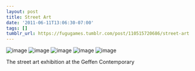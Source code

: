 ```yaml
---
layout: post
title: Street Art
date: '2011-06-11T13:06:30-07:00'
tags: []
tumblr_url: https://fugugames.tumblr.com/post/110515720686/street-art
---
```

 ![image](http://itshardtofondlepenguins.com/wp-content/uploads/2011/06/wpid-2011-06-10-12.54.23.jpg) ![image](http://itshardtofondlepenguins.com/wp-content/uploads/2011/06/wpid-2011-06-10-12.48.57.jpg) ![image](http://itshardtofondlepenguins.com/wp-content/uploads/2011/06/wpid-2011-06-10-12.52.32.jpg) ![image](http://itshardtofondlepenguins.com/wp-content/uploads/2011/06/wpid-2011-06-10-12.41.42.jpg) ![image](http://itshardtofondlepenguins.com/wp-content/uploads/2011/06/wpid-2011-06-10-12.41.20.jpg)

The street art exhibition at the Geffen Contemporary

